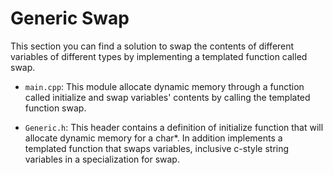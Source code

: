 # Generic Swap

This section you can find a solution to swap the contents of different variables of different types by implementing a templated function called swap.

* `main.cpp`: This module allocate dynamic memory through a function  called initialize and swap variables' contents by calling the templated function swap.<br>

* `Generic.h`: This header contains a definition of initialize function that will allocate dynamic memory for a char*. In addition implements a templated function that swaps variables, inclusive c-style string variables in a specialization for swap.



